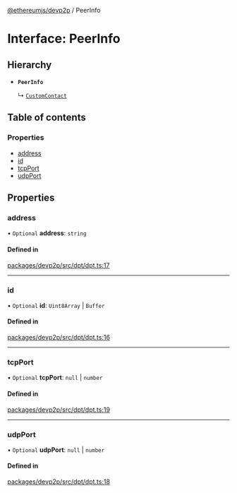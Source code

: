 [@ethereumjs/devp2p](../README.md) / PeerInfo

# Interface: PeerInfo

## Hierarchy

- **`PeerInfo`**

  ↳ [`CustomContact`](CustomContact.md)

## Table of contents

### Properties

- [address](PeerInfo.md#address)
- [id](PeerInfo.md#id)
- [tcpPort](PeerInfo.md#tcpport)
- [udpPort](PeerInfo.md#udpport)

## Properties

### address

• `Optional` **address**: `string`

#### Defined in

[packages/devp2p/src/dpt/dpt.ts:17](https://github.com/ethereumjs/ethereumjs-monorepo/blob/master/packages/devp2p/src/dpt/dpt.ts#L17)

___

### id

• `Optional` **id**: `Uint8Array` \| `Buffer`

#### Defined in

[packages/devp2p/src/dpt/dpt.ts:16](https://github.com/ethereumjs/ethereumjs-monorepo/blob/master/packages/devp2p/src/dpt/dpt.ts#L16)

___

### tcpPort

• `Optional` **tcpPort**: ``null`` \| `number`

#### Defined in

[packages/devp2p/src/dpt/dpt.ts:19](https://github.com/ethereumjs/ethereumjs-monorepo/blob/master/packages/devp2p/src/dpt/dpt.ts#L19)

___

### udpPort

• `Optional` **udpPort**: ``null`` \| `number`

#### Defined in

[packages/devp2p/src/dpt/dpt.ts:18](https://github.com/ethereumjs/ethereumjs-monorepo/blob/master/packages/devp2p/src/dpt/dpt.ts#L18)
